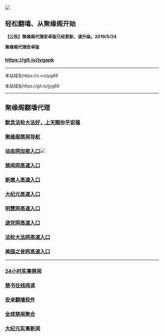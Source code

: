 ![](https://raw.githubusercontent.com/hao369/a/master/j.jpg)



## 轻松翻墙、从聚缘阁开始



**【公告】聚缘阁代理安卓版已经更新，请升级。2019/5/24**

 
**聚缘阁代理安卓版**
### https://git.io/jygapk  

***

本站域名https://x.co/jyg66 

本站域名https://git.io/jyg66



***






## 聚缘阁翻墙代理 

### [默念法轮大法好，上天赐你平安福](http://44r.jd4.fun/jyg2)

### [聚缘阁禁闻导航](https://44r.jd4.fun/dh)

### [动态网加密入口](https://44r.jd4.fun/65/jyg/2587)![](https://raw.githubusercontent.com/hao369/a/master/jygdl.gif)

### [禁闻网高速入口](https://44r.jd4.fun/ban)

### [新唐人高速入口](https://44r.jd4.fun/65/jyg/5)

### [大纪元高速入口](https://44r.jd4.fun/65/jyg/7)

### [明慧网高速入口](https://44r.jd4.fun/65/jyg/3)

### [退党网高速入口](https://44r.jd4.fun/65/jyg/8)

### [法轮大法网高速入口](https://44r.jd4.fun/65/jyg/15)

### [美国之音网高速入口](https://44r.jd4.fun/65/jyg/18)




***






### [24小时实事禁闻](https://git.io/fj3Go)

### [禁书在线阅读](https://github.com/txyzum203/djy/blob/master/gb/9p.md?flntdtv#1)


### [安卓翻墙软件](https://git.io/afq)

### [全球禁闻聚合](https://github.com/gfw-breaker/banned-news1/blob/master/README.md)

### [大纪元实事新闻](https://git.io/fjmgE)






